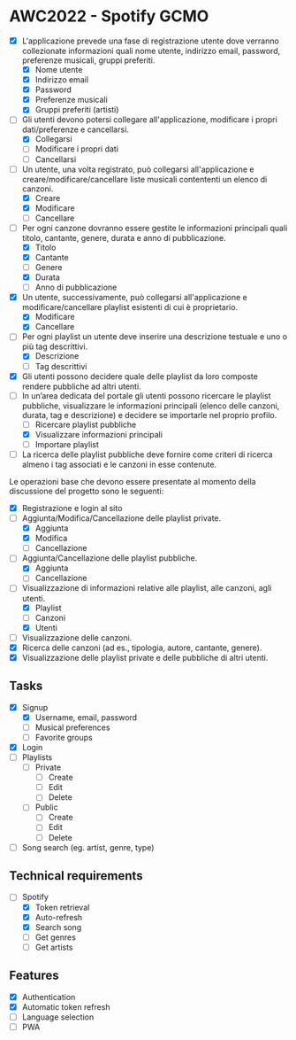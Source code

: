 # AWC2022 - Spotify GCMO

-   [x] L'applicazione prevede una fase di registrazione utente dove verranno collezionate informazioni quali nome utente, indirizzo email, password, preferenze musicali, gruppi preferiti.
    -   [x] Nome utente
    -   [x] Indirizzo email
    -   [x] Password
    -   [x] Preferenze musicali
    -   [x] Gruppi preferiti (artisti)
-   [ ] Gli utenti devono potersi collegare all'applicazione, modificare i propri dati/preferenze e cancellarsi.
    -   [x] Collegarsi
    -   [ ] Modificare i propri dati
    -   [ ] Cancellarsi
-   [ ] Un utente, una volta registrato, può collegarsi all'applicazione e creare/modificare/cancellare liste musicali contententi un elenco di canzoni.
    -   [x] Creare
    -   [x] Modificare
    -   [ ] Cancellare
-   [ ] Per ogni canzone dovranno essere gestite le informazioni principali quali titolo, cantante, genere, durata e anno di pubblicazione.
    -   [x] Titolo
    -   [x] Cantante
    -   [ ] Genere
    -   [x] Durata
    -   [ ] Anno di pubblicazione
-   [x] Un utente, successivamente, può collegarsi all'applicazione e modificare/cancellare playlist esistenti di cui è proprietario.
    -   [x] Modificare
    -   [x] Cancellare
-   [ ] Per ogni playlist un utente deve inserire una descrizione testuale e uno o più tag descrittivi.
    -   [x] Descrizione
    -   [ ] Tag descrittivi
-   [x] Gli utenti possono decidere quale delle playlist da loro composte rendere pubbliche ad altri utenti.
-   [ ] In un’area dedicata del portale gli utenti possono ricercare le playlist pubbliche, visualizzare le informazioni principali (elenco delle canzoni, durata, tag e descrizione) e decidere se importarle nel proprio profilo.
    -   [ ] Ricercare playlist pubbliche
    -   [x] Visualizzare informazioni principali
    -   [ ] Importare playlist
-   [ ] La ricerca delle playlist pubbliche deve fornire come criteri di ricerca almeno i tag associati e le canzoni in esse contenute.

Le operazioni base che devono essere presentate al momento della discussione del progetto sono le seguenti:

-   [x] Registrazione e login al sito
-   [ ] Aggiunta/Modifica/Cancellazione delle playlist private.
    -   [x] Aggiunta
    -   [x] Modifica
    -   [ ] Cancellazione
-   [ ] Aggiunta/Cancellazione delle playlist pubbliche.
    -   [x] Aggiunta
    -   [ ] Cancellazione
-   [ ] Visualizzazione di informazioni relative alle playlist, alle canzoni, agli utenti.
    -   [x] Playlist
    -   [ ] Canzoni
    -   [x] Utenti
-   [ ] Visualizzazione delle canzoni.
-   [x] Ricerca delle canzoni (ad es., tipologia, autore, cantante, genere).
-   [x] Visualizzazione delle playlist private e delle pubbliche di altri utenti.

## Tasks

-   [x] Signup
    -   [x] Username, email, password
    -   [ ] Musical preferences
    -   [ ] Favorite groups
-   [x] Login
-   [ ] Playlists
    -   [ ] Private
        -   [ ] Create
        -   [ ] Edit
        -   [ ] Delete
    -   [ ] Public
        -   [ ] Create
        -   [ ] Edit
        -   [ ] Delete
-   [ ] Song search (eg. artist, genre, type)

## Technical requirements

-   [ ] Spotify
    -   [x] Token retrieval
    -   [x] Auto-refresh
    -   [x] Search song
    -   [ ] Get genres
    -   [ ] Get artists

## Features

-   [x] Authentication
-   [x] Automatic token refresh
-   [ ] Language selection
-   [ ] PWA
